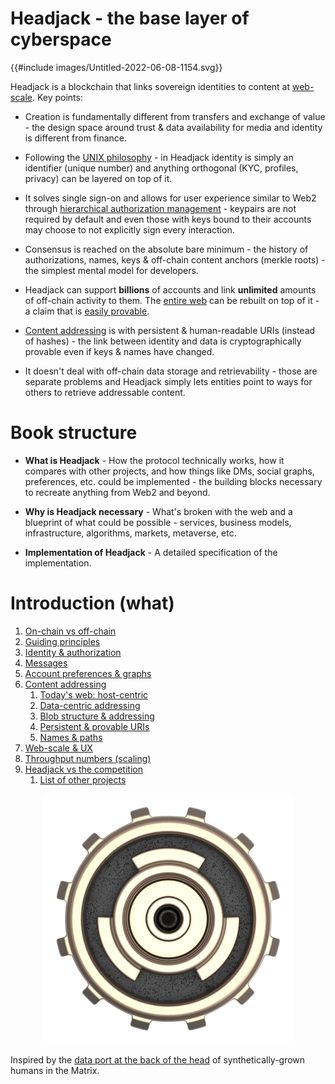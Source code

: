 # Headjack - the base layer of cyberspace

<!-- <object width=100% data="images/Untitled-2022-06-08-1154.svg"></object> -->

<!-- <div width=100% style="background-color:green; overflow:auto;"> -->
{{#include images/Untitled-2022-06-08-1154.svg}}
<!-- </div> -->
<!-- have to manually remove the size of the svg tag from the file after each export -->
<!-- https://github.com/rust-lang/mdBook/issues/773 -->

Headjack is a blockchain that links sovereign identities to content at [web-scale](web_scale.md). Key points:

- Creation is fundamentally different from transfers and exchange of value - the design space around trust & data availability for media and identity is different from finance.

<!-- 
It is not about less or more trust but about better trust.

Headjack is about better trust - not trustlessness

Breaking apart identity and media allows for better incentives

it does not deal with storage and neither with routing - any kind of routing can be implemented on top of it with the advantage of addressing content in bulk or by source (publisher or creator)

 -->

- Following the [UNIX philosophy](https://en.wikipedia.org/wiki/Unix_philosophy) - in Headjack identity is simply an identifier (unique number) and anything orthogonal (KYC, profiles, privacy) can be layered on top of it. <!-- through data associations -->

- It solves single sign-on and allows for user experience similar to Web2 through [hierarchical authorization management](identity.md) - keypairs are not required by default and even those with keys bound to their accounts may choose to not explicitly sign every interaction.

- Consensus is reached on the absolute bare minimum - the history of authorizations, names, keys & off-chain content anchors (merkle roots) - the simplest mental model for developers.

- Headjack can support **billions** of accounts and link **unlimited** amounts of off-chain activity to them. The [entire web](web_scale.md) can be rebuilt on top of it - a claim that is [easily provable](numbers.md).

- [Content addressing](addressing.md) is with persistent & human-readable URIs (instead of hashes) - the link between identity and data is cryptographically provable even if keys & names have changed.

- It doesn't deal with off-chain data storage and retrievability - those are separate problems and Headjack simply lets entities point to ways for others to retrieve addressable content.

<!-- - The move from the current [host-centric](host_centric.md) web towards [data-centric](data_centric.md) addressing represents a paradigm shift around data ownership & access - an architectural reset of the internet. -->

# Book structure

- **What is Headjack** - How the protocol technically works, how it compares with other projects, and how things like DMs, social graphs, preferences, etc. could be implemented - the building blocks necessary to recreate anything from Web2 and beyond.

- **Why is Headjack necessary** - What's broken with the web and a blueprint of what could be possible - services, business models, infrastructure, algorithms, markets, metaverse, etc.

- **Implementation of Headjack** - A detailed specification of the implementation.

# Introduction (what)

<!-- The following sub-chapters convey the idea (**what**) and a high-level view of how it works: -->
1. [On-chain vs off-chain](on_off_chain.md)
2. [Guiding principles](principles.md)
3. [Identity & authorization](identity.md)
4. [Messages](messages.md)
5. [Account preferences & graphs](account_preferences.md)
6. [Content addressing](addressing.md)
    1. [Today's web: host-centric](host_centric.md)
    2. [Data-centric addressing](data_centric.md)
    3. [Blob structure & addressing](blob_structure.md)
    4. [Persistent & provable URIs](uris.md)
    5. [Names & paths](names_and_paths.md)
7. [Web-scale & UX](web_scale.md)
8. [Throughput numbers (scaling)](numbers.md)
9. [Headjack vs the competition](competition.md)
    1. [List of other projects](others_list.md)

<div style="text-align: center;">
    <img src="images/logo.png">
</div>

Inspired by the [data port at the back of the head](https://matrix.fandom.com/wiki/Headjack) of synthetically-grown humans in the Matrix.

<!-- https://www.youtube.com/watch?v=DoUQhYDz-Ys -->
